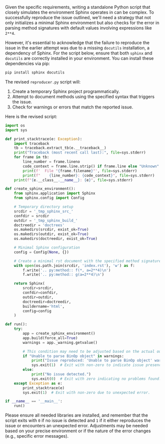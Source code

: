 Given the specific requirements, writing a standalone Python script that closely simulates the environment Sphinx operates in can be complex. To successfully reproduce the issue outlined, we'll need a strategy that not only initializes a minimal Sphinx environment but also checks for the error in parsing method signatures with default values involving expressions like `2**4`.

However, it's essential to acknowledge that the failure to reproduce the issue in the earlier attempt was due to a missing `docutils` installation, a dependency of Sphinx. For the script below, ensure that both `sphinx` and `docutils` are correctly installed in your environment. You can install these dependencies via pip:

```sh
pip install sphinx docutils
```

The revised `reproducer.py` script will:

1. Create a temporary Sphinx project programmatically.
2. Attempt to document methods using the specified syntax that triggers the issue.
3. Check for warnings or errors that match the reported issue.

Here is the revised script:

```python
import os
import sys

def print_stacktrace(e: Exception):
    import traceback
    tb = traceback.extract_tb(e.__traceback__)
    print("Traceback (most recent call last):", file=sys.stderr)
    for frame in tb:
        line_number = frame.lineno
        code_context = frame.line.strip() if frame.line else "Unknown"
        print(f'  File "{frame.filename}"', file=sys.stderr)
        print(f"    {line_number}: {code_context}", file=sys.stderr)
    print(f"{e.__class__.__name__}: {e}", file=sys.stderr)

def create_sphinx_environment():
    from sphinx.application import Sphinx
    from sphinx.config import Config

    # Temporary directory setup
    srcdir = '_tmp_sphinx_src_'
    confdir = srcdir
    outdir = '_tmp_sphinx_build_'
    doctreedir = 'doctrees'
    os.makedirs(srcdir, exist_ok=True)
    os.makedirs(outdir, exist_ok=True)
    os.makedirs(doctreedir, exist_ok=True)

    # Minimal Sphinx configuration
    config = Config(None, {})

    # Create a minimal rst document with the specified method signatures
    with open(os.path.join(srcdir, 'index.rst'), 'w') as f:
        f.write('.. py:method:: f(*, a=2**4)\n')
        f.write('.. py:method:: g(a=2**4)\n')

    return Sphinx(
        srcdir=srcdir,
        confdir=confdir,
        outdir=outdir,
        doctreedir=doctreedir,
        buildername='html',
        config=config
    )

def run():
    try:
        app = create_sphinx_environment()
        app.build(force_all=True)
        warnings = app._warning.getvalue()

        # This condition may need to be adjusted based on the actual output you are searching for.
        if "Unable to parse BinOp object" in warnings:
            print("Issue reproduced: 'Unable to parse BinOp object' warning detected.")
            sys.exit(1)  # Exit with non-zero to indicate issue presence.
        else:
            print("No issue detected.")
            sys.exit(0)  # Exit with zero indicating no problems found.
    except Exception as e:
        print_stacktrace(e)
        sys.exit(1)  # Exit with non-zero due to unexpected error.

if __name__ == '__main__':
    run()
```

Please ensure all needed libraries are installed, and remember that the script exits with `0` if no issue is detected and `1` if it either reproduces the issue or encounters an unexpected error. Adjustments may be needed based on your precise environment or if the nature of the error changes (e.g., specific error messages).